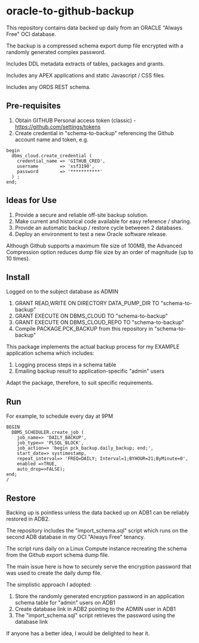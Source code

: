 # oracle-to-github-backup
This repository contains data backed up daily from an ORACLE "Always Free" OCI database.

The backup is a compressed schema export dump file encrypted with a randomly generated complex password.

Includes DDL metadata extracts of tables, packages and grants.

Includes any APEX applications and static Javascript / CSS files.

Includes any ORDS REST schema.

## Pre-requisites
1. Obtain GITHUB Personal access token (classic) - https://github.com/settings/tokens
2. Create credential in "schema-to-backup" referencing the Github account name and token, e.g.

```
begin
  dbms_cloud.create_credential (
    credential_name => 'GITHUB_CRED',
    username        => 'xsf3190',
    password        => '***********'
  ) ;
end;
```
   
## Ideas for Use
1. Provide a secure and reliable off-site backup solution. 
2. Make current and historical code available for easy reference / sharing.
3. Provide an automatic backup / restore cycle betweeen 2 databases.
4. Deploy an environment to test a new Oracle software release.

Although Github supports a maximum file size of 100MB, the Advanced Compression option reduces dump file size by an order of magnitude (up to 10 times).

## Install
Logged on to the subject database as ADMIN
1. GRANT READ,WRITE ON DIRECTORY DATA_PUMP_DIR TO "schema-to-backup"
2. GRANT EXECUTE ON DBMS_CLOUD TO "schema-to-backup"
3. GRANT EXECUTE ON DBMS_CLOUD_REPO TO "schema-to-backup"
4. Compile PACKAGE.PCK_BACKUP from this repository in "schema-to-backup"

This package implements the actual backup process for my EXAMPLE application schema which includes:
1. Logging process steps in a schema table
2. Emailing backup result to application-specific "admin" users

Adapt the package, therefore, to suit specific requirements.

## Run
For example, to schedule every day at 9PM
```
BEGIN
  DBMS_SCHEDULER.create_job (
    job_name=> 'DAILY_BACKUP',
    job_type=> 'PLSQL_BLOCK',
    job_action=> 'begin pck_backup.daily_backup; end;',
    start_date=> systimestamp,
    repeat_interval=> 'FREQ=DAILY; Interval=1;BYHOUR=21;ByMinute=0',
    enabled =>TRUE,
    auto_drop=>FALSE);
end;
/
```

## Restore
Backing up is pointless unless the data backed up on ADB1 can be reliably restored in ADB2.

The repository includes the "import_schema.sql" script which runs on the second ADB database in my OCI "Always Free" tenancy.

The script runs daily on a Linux Compute instance recreating the schema from the Github export schema dump file.

The main issue here is how to securely serve the encryption password that was used to create the daily dump file.

The simplistic approach I adopted:
1. Store the randomly generated encryption password in an application schema table for "admin" users on ADB1
2. Create database link in ADB2 pointing to the ADMIN user in ADB1
3. The "import_schema.sql" script retrieves the password using the database link

If anyone has a better idea, I would be delighted to hear it.
